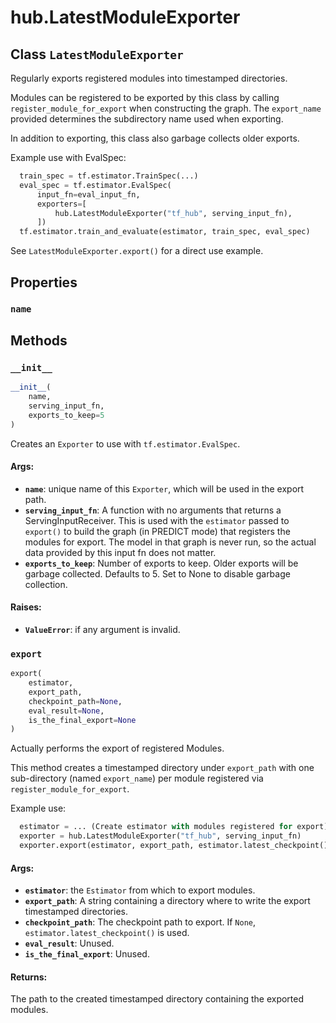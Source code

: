 <div itemscope itemtype="http://developers.google.com/ReferenceObject">
<meta itemprop="name" content="hub.LatestModuleExporter" />
<meta itemprop="path" content="stable" />
<meta itemprop="property" content="name"/>
<meta itemprop="property" content="__init__"/>
<meta itemprop="property" content="export"/>
</div>

# hub.LatestModuleExporter

## Class `LatestModuleExporter`



Regularly exports registered modules into timestamped directories.

Modules can be registered to be exported by this class by calling
`register_module_for_export` when constructing the graph. The
`export_name` provided determines the subdirectory name used when
exporting.

In addition to exporting, this class also garbage collects older exports.

Example use with EvalSpec:

```python
  train_spec = tf.estimator.TrainSpec(...)
  eval_spec = tf.estimator.EvalSpec(
      input_fn=eval_input_fn,
      exporters=[
          hub.LatestModuleExporter("tf_hub", serving_input_fn),
      ])
  tf.estimator.train_and_evaluate(estimator, train_spec, eval_spec)
```

See `LatestModuleExporter.export()` for a direct use example.

## Properties

<h3 id="name"><code>name</code></h3>





## Methods

<h3 id="__init__"><code>__init__</code></h3>

``` python
__init__(
    name,
    serving_input_fn,
    exports_to_keep=5
)
```

Creates an `Exporter` to use with `tf.estimator.EvalSpec`.

#### Args:

* <b>`name`</b>: unique name of this `Exporter`, which will be used in the export
    path.
* <b>`serving_input_fn`</b>: A function with no arguments that returns a
    ServingInputReceiver. This is used with the `estimator` passed
    to `export()` to build the graph (in PREDICT mode) that registers the
    modules for export. The model in that graph is never run, so the actual
    data provided by this input fn does not matter.
* <b>`exports_to_keep`</b>: Number of exports to keep. Older exports will be garbage
    collected. Defaults to 5. Set to None to disable garbage collection.


#### Raises:

* <b>`ValueError`</b>: if any argument is invalid.

<h3 id="export"><code>export</code></h3>

``` python
export(
    estimator,
    export_path,
    checkpoint_path=None,
    eval_result=None,
    is_the_final_export=None
)
```

Actually performs the export of registered Modules.

This method creates a timestamped directory under `export_path`
with one sub-directory (named `export_name`) per module registered
via `register_module_for_export`.

Example use:

```python
  estimator = ... (Create estimator with modules registered for export)...
  exporter = hub.LatestModuleExporter("tf_hub", serving_input_fn)
  exporter.export(estimator, export_path, estimator.latest_checkpoint())
```

#### Args:

* <b>`estimator`</b>: the `Estimator` from which to export modules.
* <b>`export_path`</b>: A string containing a directory where to write the export
    timestamped directories.
* <b>`checkpoint_path`</b>: The checkpoint path to export. If `None`,
    `estimator.latest_checkpoint()` is used.
* <b>`eval_result`</b>: Unused.
* <b>`is_the_final_export`</b>: Unused.


#### Returns:

The path to the created timestamped directory containing the exported
modules.



